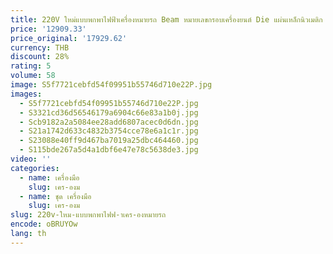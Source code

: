 ```yaml
---
title: 220V ใหม่แบบพกพาไฟฟ้าเครื่องหมายรถ Beam หมายเลขกรอบเครื่องยนต์ Die แผ่นเหล็กนิวเมติก Coding และแกะสลักเครื่อง
price: '12909.33'
price_original: '17929.62'
currency: THB
discount: 28%
rating: 5
volume: 58
image: S5f7721cebfd54f09951b55746d710e22P.jpg
images:
  - S5f7721cebfd54f09951b55746d710e22P.jpg
  - S3321cd36d56546179a6904c66e83a1b0j.jpg
  - Scb9182a2a5084ee28add6807acec0d6dn.jpg
  - S21a1742d633c4832b3754cce78e6a1c1r.jpg
  - S23088e40ff9d467ba7019a25dbc464460.jpg
  - S115bde267a5d4a1dbf6e47e78c5638de3.jpg
video: ''
categories:
  - name: เครื่องมือ
    slug: เคร-องม
  - name: ชุด เครื่องมือ
    slug: เคร-องม
slug: 220v-ใหม-แบบพกพาไฟฟ-าเคร-องหมายรถ
encode: oBRUYOw
lang: th
---
```

  
